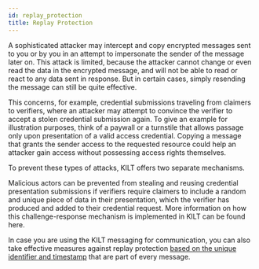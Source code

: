 ```yaml
---
id: replay_protection
title: Replay Protection
---
```


A sophisticated attacker may intercept and copy encrypted messages sent to you or by you in an attempt to impersonate the sender of the message later on.
This attack is limited, because the attacker cannot change or even read the data in the encrypted message, and will not be able to read or react to any data sent in response.
But in certain cases, simply resending the message can still be quite effective.

This concerns, for example, credential submissions traveling from claimers to verifiers, where an attacker may attempt to convince the verifier to accept a stolen credential submission again.
To give an example for illustration purposes, think of a paywall or a turnstile that allows passage only upon presentation of a valid access credential.
Copying a message that grants the sender access to the requested resource could help an attacker gain access without possessing access rights themselves.

To prevent these types of attacks, KILT offers two separate mechanisms.

Malicious actors can be prevented from stealing and reusing credential presentation submissions if verifiers require claimers to include a random and unique piece of data in their presentation, which the verifier has produced and added to their credential request.
More information on how this challenge-response mechanism is implemented in KILT can be found here<!--TODO: link to verification section-->.

In case you are using the KILT messaging for communication, you can also take effective measures against replay protection [based on the unique identifier and timestamp](../../develop/01_sdk/02_Cookbook/05_Messaging/04_replay_protection.md) that are part of every message.
